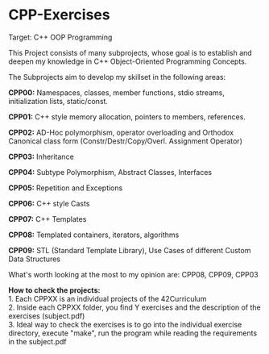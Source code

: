 # CPP-Exercises

Target: C++ OOP Programming

This Project consists of many subprojects, whose goal is to establish and deepen my knowledge in C++ Object-Oriented Programming Concepts.

The Subprojects aim to develop my skillset in the following areas:

<b>CPP00:</b> Namespaces, classes, member functions, stdio streams, initialization lists, static/const.

<b>CPP01:</b> C++ style memory allocation, pointers to members, references.

<b>CPP02:</b> AD-Hoc polymorphism, operator overloading and Orthodox Canonical class form (Constr/Destr/Copy/Overl. Assignment Operator)

<b>CPP03:</b> Inheritance

<b>CPP04:</b> Subtype Polymorphism, Abstract Classes, Interfaces

<b>CPP05:</b> Repetition and Exceptions

<b>CPP06:</b> C++ style Casts

<b>CPP07:</b> C++ Templates

<b>CPP08:</b> Templated containers, iterators, algorithms

<b>CPP09:</b> STL (Standard Template Library), Use Cases of different Custom Data Structures

What's worth looking at the most to my opinion are: CPP08, CPP09, CPP03

<b>How to check the projects:</b>
    </br>1. Each CPPXX is an individual projects of the 42Curriculum
    </br>2. Inside each CPPXX folder, you find Y exercises and the description of the exercises (subject.pdf)
    </br>3. Ideal way to check the exercises is to go into the individual exercise directory, execute "make", run the program while reading the requirements in the subject.pdf
